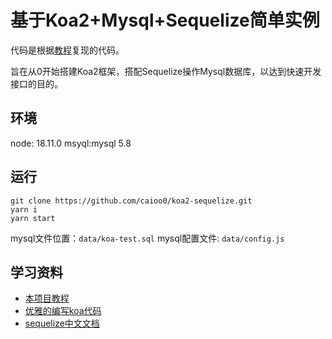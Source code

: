 # 基于Koa2+Mysql+Sequelize简单实例


代码是根据[教程](https://juejin.cn/post/7125867746172076069)复现的代码。

旨在从0开始搭建Koa2框架，搭配Sequelize操作Mysql数据库，以达到快速开发接口的目的。

## 环境

node: 18.11.0
msyql:mysql 5.8

## 运行
```shell
git clone https://github.com/caioo0/koa2-sequelize.git
yarn i
yarn start 
```

mysql文件位置：`data/koa-test.sql`
mysql配置文件: `data/config.js`

## 学习资料
- [本项目教程](https://juejin.cn/post/7125867746172076069)
- [优雅的编写koa代码](https://blog.csdn.net/weixin_36295973/article/details/112311944)
- [sequelize中文文档](https://www.sequelize.cn/core-concepts/getting-started)
